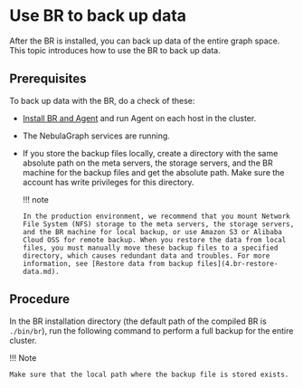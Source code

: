 # Use BR to back up data

After the BR is installed, you can back up data of the entire graph space. This topic introduces how to use the BR to back up data.

## Prerequisites

To back up data with the BR, do a check of these:

- [Install BR and Agent](2.compile-br.md) and run Agent on each host in the cluster.

- The NebulaGraph services are running.

- If you store the backup files locally, create a directory with the same absolute path on the meta servers, the storage servers, and the BR machine for the backup files and get the absolute path. Make sure the account has write privileges for this directory.

  !!! note

      In the production environment, we recommend that you mount Network File System (NFS) storage to the meta servers, the storage servers, and the BR machine for local backup, or use Amazon S3 or Alibaba Cloud OSS for remote backup. When you restore the data from local files, you must manually move these backup files to a specified directory, which causes redundant data and troubles. For more information, see [Restore data from backup files](4.br-restore-data.md).

## Procedure

In the BR installation directory (the default path of the compiled BR is `./bin/br`), run the following command to perform a full backup for the entire cluster.

!!! Note

    Make sure that the local path where the backup file is stored exists.

```bash
$ ./br backup full --meta <ip_address> --storage <storage_path>
```

For example: 

- Run the following command to perform a full backup for the entire cluster whose meta service address is `192.168.8.129:9559`, and save the backup file to `/home/nebula/backup/`.

  !!! caution

        If there are multiple metad addresses, you can use any one of them.

  !!! caution

        If you back up data to a local disk, only the data of the leader metad is backed up by default. So if there are multiple metad processes, you need to manually copy the directory of the leader metad (path `<storage_path>/meta`) and overwrite the corresponding directory of other follower meatd processes.

  ```bash
  $ ./br backup full --meta "192.168.8.129:9559" --storage "local:///home/nebula/backup/"
  ```

- Run the following command to perform a full backup for the entire cluster whose meta service address is `192.168.8.129:9559`, and save the backup file to `backup` in the `br-test` bucket of the object storage service compatible with S3 protocol.

  ```bash
  $ ./br backup full --meta "192.168.8.129:9559" --s3.endpoint "http://192.168.8.129:9000" --storage="s3://br-test/backup/" --s3.access_key=minioadmin --s3.secret_key=minioadmin --s3.region=default
  ```

The parameters are as follows.

| Parameter    | Data type | Required | Default value | Description                                                                 |
| ---          | ---      | ---           | ---                                                                         | ---       |
| `-h,-help`     | -         | No       | None          | Checks help for restoration.                                                |
| `--debug` | - | No | None | Checks for more log information. |
| `--log`        | string    | No       | `"br.log"`        | Specifies detailed log path for restoration and backup. |
| `--meta`        | string    | Yes       | None        | The IP address and port of the meta service. |
| `--space`        | string    | Yes       | None        | (Experimental feature) Specifies the names of the spaces to be backed up. All spaces will be backed up if not specified. Multiple spaces can be specified, and format is `--spaces nba_01 --spaces nba_02`. |
| `--storage` | string | Yes | None | The target storage URL of BR backup data. The format is: \<Schema\>://\<PATH\>. <br>Schema: Optional values are `local` and `s3`. <br>When selecting s3, you need to fill in `s3.access_key`, `s3.endpoint`, `s3.region`, and `s3.secret_key`.<br>PATH: The path of the storage location. |
| `--s3.access_key` | string | No | None | Sets AccessKey ID. |
| `--s3.endpoint` | string | No | None | Sets the S3 endpoint URL, please specify the HTTP or HTTPS scheme explicitly. |
| `--s3.region` | string | No | None | Sets the region or location to upload or download the backup. |
| `--s3.secret_key` | string | No | None | Sets SecretKey for AccessKey ID. |

## Next to do

After the backup files are generated, you can use the BR to restore them for NebulaGraph. For more information, see [Use BR to restore data](4.br-restore-data.md).
